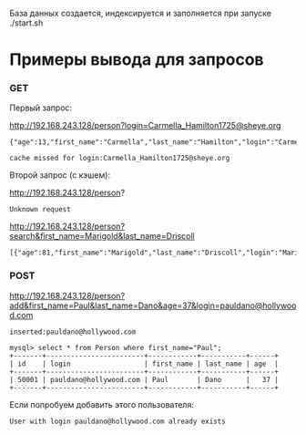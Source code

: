 База данных создается, индексируется и заполняется при запуске ./start.sh

# Примеры вывода для запросов

### GET

Первый запрос:

http://192.168.243.128/person?login=Carmella_Hamilton1725@sheye.org

```
{"age":13,"first_name":"Carmella","last_name":"Hamilton","login":"Carmella_Hamilton1725@sheye.org"}
```
```
cache missed for login:Carmella_Hamilton1725@sheye.org
```

Второй запрос (с кэшем):


http://192.168.243.128/person?
```
Unknown request
```

http://192.168.243.128/person?search&first_name=Marigold&last_name=Driscoll
```
[{"age":81,"first_name":"Marigold","last_name":"Driscoll","login":"Marigold_Driscoll4284@jiman.org"}]
```

### POST

http://192.168.243.128/person?add&first_name=Paul&last_name=Dano&age=37&login=pauldano@hollywood.com

```
inserted:pauldano@hollywood.com
```

```
mysql> select * from Person where first_name="Paul";
+-------+------------------------+------------+-----------+------+
| id    | login                  | first_name | last_name | age  |
+-------+------------------------+------------+-----------+------+
| 50001 | pauldano@hollywood.com | Paul       | Dano      |   37 |
+-------+------------------------+------------+-----------+------+
```

Если попробуем добавить этого пользователя:

 ```
User with login pauldano@hollywood.com already exists
```
